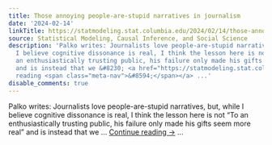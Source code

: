 ```yaml
---
title: Those annoying people-are-stupid narratives in journalism
date: '2024-02-14'
linkTitle: https://statmodeling.stat.columbia.edu/2024/02/14/those-annoying-people-are-stupid-narratives-in-journalism/
source: Statistical Modeling, Causal Inference, and Social Science
description: 'Palko writes: Journalists love people-are-stupid narratives, but, while
  I believe cognitive dissonance is real, I think the lesson here is not &#8220;To
  an enthusiastically trusting public, his failure only made his gifts seem more real&#8221;
  and is instead that we &#8230; <a href="https://statmodeling.stat.columbia.edu/2024/02/14/those-annoying-people-are-stupid-narratives-in-journalism/">Continue
  reading <span class="meta-nav">&#8594;</span></a> ...'
disable_comments: true
---
```

Palko writes: Journalists love people-are-stupid narratives, but, while I believe cognitive dissonance is real, I think the lesson here is not &#8220;To an enthusiastically trusting public, his failure only made his gifts seem more real&#8221; and is instead that we &#8230; <a href="https://statmodeling.stat.columbia.edu/2024/02/14/those-annoying-people-are-stupid-narratives-in-journalism/">Continue reading <span class="meta-nav">&#8594;</span></a> ...
